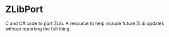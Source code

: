 # ZLibPort

C and C# code to port ZLib. A resource to help include future ZLib updates without reporting the full thing.